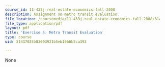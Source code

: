 ```yaml
---
course_id: 11-433j-real-estate-economics-fall-2008
description: Assignment on metro transit evaluation.
file_location: /coursemedia/11-433j-real-estate-economics-fall-2008/31437025b83603921b5eb10b6b5ca393_ps4_08.pdf
file_type: application/pdf
layout: pdf
title: 'Exercise 4: Metro Transit Evaluation'
type: course
uid: 31437025b83603921b5eb10b6b5ca393

---
```

None
